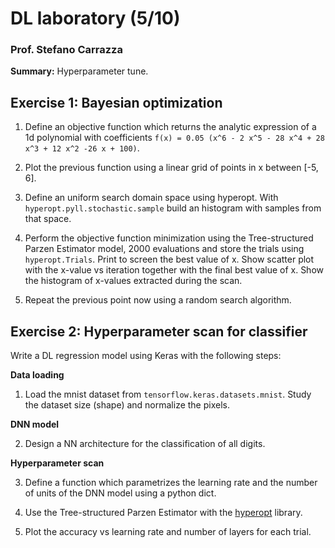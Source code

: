 # DL laboratory (5/10)

### Prof. Stefano Carrazza

**Summary:** Hyperparameter tune.

## Exercise 1: Bayesian optimization

1. Define an objective function which returns the analytic expression of a 1d
   polynomial with coefficients `f(x) = 0.05 (x^6 - 2 x^5 - 28 x^4 + 28 x^3 + 12 x^2 -26 x + 100)`.

2. Plot the previous function using a linear grid of points in x between [-5, 6].

3. Define an uniform search domain space using hyperopt. With
   `hyperopt.pyll.stochastic.sample` build an histogram with samples from that
   space.

4. Perform the objective function minimization using the Tree-structured Parzen
   Estimator model, 2000 evaluations and store the trials using
   `hyperopt.Trials`. Print to screen the best value of x. Show scatter plot
   with the x-value vs iteration together with the final best value of x. Show
   the histogram of x-values extracted during the scan.

5. Repeat the previous point now using a random search algorithm.

## Exercise 2: Hyperparameter scan for classifier

Write a DL regression model using Keras with the following steps:

**Data loading**

1. Load the mnist dataset from `tensorflow.keras.datasets.mnist`. Study the dataset size (shape) and normalize the pixels.

**DNN model**

2. Design a NN architecture for the classification of all digits.

**Hyperparameter scan**

3. Define a function which parametrizes the learning rate and the number of
   units of the DNN model using a python dict.

4. Use the Tree-structured Parzen Estimator with the
   [hyperopt](http://hyperopt.github.io/hyperopt/) library.

5. Plot the accuracy vs learning rate and number of layers for each trial.